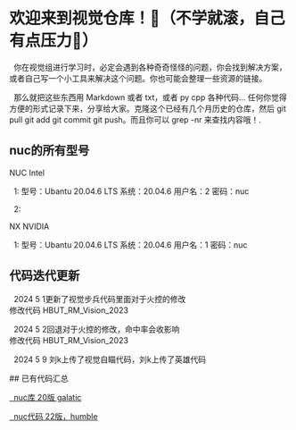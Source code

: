 # 欢迎来到视觉仓库！🤪（不学就滚，自己有点压力🥰）

<p>&nbsp;&nbsp;你在视觉组进行学习时，必定会遇到各种奇奇怪怪的问题，你会找到解决方案，或者自己写一个小工具来解决这个问题。你也可能会整理一些资源的链接。</p>

<p>&nbsp;&nbsp;那么就把这些东西用 Markdown 或者 txt，或者 py cpp 各种代码… 任何你觉得方便的形式记录下来，分享给大家。克隆这个已经有几个月历史的仓库，然后 git pull git add git commit git push。而且你可以 grep -nr 来查找内容哦！.</p>

## nuc的所有型号
<p>NUC Intel</p> 
   <p>&nbsp;&nbsp;1: 型号：Ubantu 20.04.6 LTS 系统：20.04.6 用户名：2 密码：nuc</p>
   <p>&nbsp;&nbsp;2:</p>
<p>NX NVIDIA</p>
   <p>&nbsp;&nbsp;1: 型号：Ubantu 20.04.6 LTS 系统：20.04.6 用户名：1 密码：nuc</p>

## 代码迭代更新

<p>&nbsp;&nbsp;2024 5 1更新了视觉步兵代码里面对于火控的修改<br>
修改代码 HBUT_RM_Vision_2023</p>

<p>&nbsp;&nbsp;2024 5 2回退对于火控的修改，命中率会收影响<br>
修改代码 HBUT_RM_Vision_2023</p>

<p>&nbsp;&nbsp;2024 5 9 刘k上传了视觉自瞄代码，刘k上传了英雄代码</p>
## 已有代码汇总
<p><a href="https://github.com/Muzi1205/vision-code" title="超链接title">&nbsp;&nbsp;nuc库 20版 galatic</a></p>
<p><a href="https://github.com/mayIsuccess/hbut_-rm_-vision_2023.git" title="超链接title">&nbsp;&nbsp;nuc代码 22版，humble</a></p>
